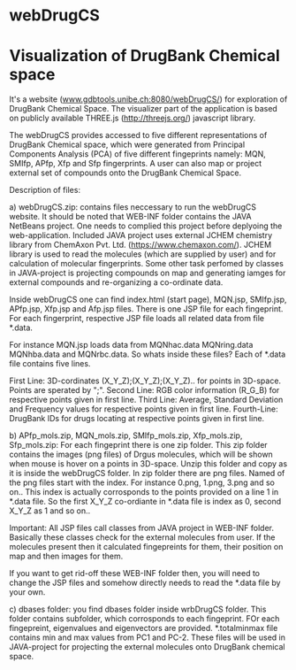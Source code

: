 # webDrugCS



Visualization of DrugBank Chemical space
========================================



It's a website (www.gdbtools.unibe.ch:8080/webDrugCS/) for exploration of DrugBank Chemical Space. The visualizer part of the application is based on publicly available THREE.js (http://threejs.org/) javascript library.  

The webDrugCS provides accessed to five different representations of DrugBank Chemical space, which were generated from Principal Components Analysis (PCA) of five different fingeprints namely: MQN, SMIfp, APfp, Xfp and Sfp fingerprints. A user can also map or project external set of compounds onto the DrugBank Chemical Space.

Description of files:

a) webDrugCS.zip: contains files neccessary to run the webDrugCS website. It should be noted that WEB-INF folder contains the JAVA  NetBeans project. One needs to complied this project before deplyoing the web-application. Included JAVA project uses external JCHEM chemistry library from ChemAxon Pvt. Ltd. (https://www.chemaxon.com/). JCHEM library is used to read the molecules (which are supplied by user) and for calculation of molecular fingerprints. Some other task perfomed by classes in JAVA-project is projecting compounds on map and generating iamges for external compounds and re-organizing a co-ordinate data. 

Inside webDrugCS one can find index.html (start page), MQN.jsp, SMIfp.jsp, APfp.jsp, Xfp.jsp and Afp.jsp files. There is one JSP file for each fingeprint. For each fingerprint, respective JSP file loads all related data from file *.data. 

For instance MQN.jsp loads data from MQNhac.data MQNring.data MQNhba.data and MQNrbc.data. So whats inside these files? Each of *.data file contains five lines. 

First Line: 3D-cordinates (X_Y_Z);(X_Y_Z);(X_Y_Z).. for points in 3D-space. Points are sperated by ";". 
Second Line: RGB color information (R_G_B) for respective points given in first line.
Third Line: Average, Standard Deviation and Frequency values for respective points given in first line.
Fourth-Line: DrugBank IDs for drugs locating at respective points given in first line.

b) APfp_mols.zip, MQN_mols.zip, SMIfp_mols.zip, Xfp_mols.zip, Sfp_mols.zip: For each fingeprint there is one zip folder. This zip folder contains the images (png files) of Drgus molecules, which will be shown when mouse is hover on a points in 3D-space. Unzip this folder and copy as it is inside the webDrugCS folder. In zip folder there are png files. Named of the png files start with the index. For instance 0.png, 1.png, 3.png and so on.. This index is actually corrosponds to the points provided on a line 1 in *.data file. So the first X_Y_Z co-ordiante in *.data file is index as 0, second X_Y_Z as 1 and so on.. 

Important: All JSP files call classes from JAVA project in WEB-INF folder. Basically these classes check for the external molecules from user. If the molecules present then it calculated fingepreints for them, their position on map and then images for them. 

If you want to get rid-off these WEB-INF folder then, you will need to change the JSP files and somehow directly needs to read the *.data file by your own. 

c) dbases folder: you find dbases folder inside wrbDrugCS folder. This folder contains subfolder, which corrosponds to each fingeprint. FOr each fingepreint, eigenvalues and eigenvectors are provided. *.totalminmax file contains min and max values from PC1 and PC-2. These files will be used in JAVA-project for projecting the external molecules onto DrugBank chemical space.   
